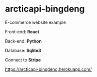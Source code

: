 # arcticapi-bingdeng


E-commerce website example


Front-end: <strong>React</strong>

Back-end: <strong>Python</strong>

Database: <strong>Sqlite3</strong>

Connect to <strong>Stripe</strong>



https://arcticapi-bingdeng.herokuapp.com/
